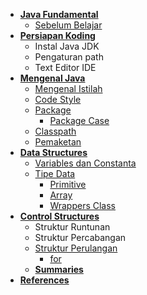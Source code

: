 - [**Java Fundamental**](/)
  - [Sebelum Belajar](/quick-started/sebelum-belajar)
- [**Persiapan Koding**]()
  - Instal Java JDK
  - Pengaturan path
  - Text Editor IDE
- [**Mengenal Java**](/)
  - [Mengenal Istilah](/introduction/istilah.md)
  - [Code Style](introduction/code-style.md)
  - [Package](/introduction/package.md)
    - [Package Case](/cases/package/package.md)
  - [Classpath](/introduction/classpath.md)
  - [Pemaketan](/introduction/pemaketan.md)
- [**Data Structures**](data-structures/index.md)
  - [Variables dan Constanta](/data-structures/variables-constanta.md)
  - [Tipe Data](/data-structures/data-types.md)
    - [Primitive](data-structures/primitive.md)
    - [Array](data-structures/array.md)
    - [Wrappers Class](data-structures/wrappers-class.md)
- [**Control Structures**](/flow-control/3-flow-control.md)
  - Struktur Runtunan
  - Struktur Percabangan
  - [Struktur Perulangan](/flow-control/perulangan.md)
    - [for](/flow-control/for.md)
  - [**Summaries**](flow-control/summaries.md)
- [**References**](references/index.md)
